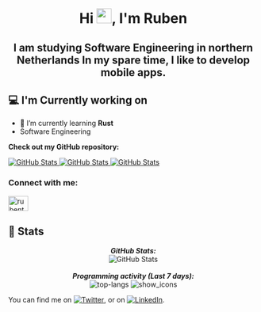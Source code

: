 
<h1 align="center">Hi <img src="https://raw.githubusercontent.com/MartinHeinz/MartinHeinz/master/wave.gif" width="30px">, I'm Ruben</h1>
<h2 align="center">I am studying Software Engineering in northern Netherlands In my spare time, I like to develop mobile apps.</h3>



<h2>💻 I'm Currently working on</h2>

- 🌱 I’m currently learning **Rust**
- Software Engineering


__Check out my GitHub repository:__

<div>
  <p>
    <a href="https://github.com/pterodactyl-app/Pterodactyl-app">
      <img src="https://github-readme-stats.vercel.app/api/pin/?username=Pterodactyl-app&repo=Pterodactyl-app" alt="GitHub Stats" />
    </a>
    <a href="https://github.com/Caeli-technologies/rotary_nl_rye">
      <img src="https://github-readme-stats.vercel.app/api/pin/?username=Caeli-technologies&repo=rotary_nl_rye" alt="GitHub Stats" />
    </a>
        <a href="https://github.com/rubentalstra/CampusEngage">
      <img src="https://github-readme-stats.vercel.app/api/pin/?username=rubentalstra&repo=CampusEngage" alt="GitHub Stats" />
    </a>
  </p>
</div>

<h3 align="left">Connect with me:</h3>
<p align="left">
<a href="https://linkedin.com/in/rubentalstra/" target="blank"><img align="center" src="https://raw.githubusercontent.com/rahuldkjain/github-profile-readme-generator/master/src/images/icons/Social/linked-in-alt.svg" alt="rubentalstra" height="30" width="40" /></a>
</p>

<h2>👀 Stats</h2>

<div>
  
  <p align="center">
  <b><em>GitHub Stats:</em></b> <br/>
    <img src="https://github-readme-streak-stats.herokuapp.com/?user=rubentalstra" alt="GitHub Stats" /> <br/><br/>
  <b><em>Programming activity (Last 7 days):</em></b> <br/>
    <img src="https://github-readme-stats.vercel.app/api/top-langs/?username=rubentalstra&layout=compact&hide_border=true" alt="top-langs" />
    <img src="https://github-readme-stats.vercel.app/api?username=rubentalstra&show_icons=true&hide_border=true" alt="show_icons" />


  </p>
</div>




<!-- Actual text -->

You can find me on [![Twitter][1.2]][1], or on [![LinkedIn][2.2]][2].

<!-- Icons -->

[1.2]: http://i.imgur.com/wWzX9uB.png (twitter icon without padding)
[2.2]: https://raw.githubusercontent.com/MartinHeinz/MartinHeinz/master/linkedin-3-16.png (LinkedIn icon without padding)

<!-- Links to your social media accounts -->

[1]: https://twitter.com/R_Talstra
[2]: https://www.linkedin.com/in/rubentalstra/
